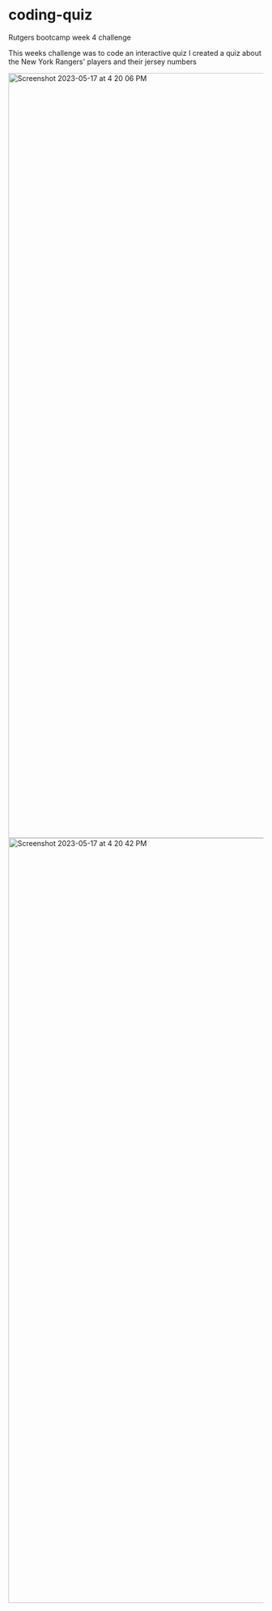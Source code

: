# coding-quiz
Rutgers bootcamp week 4 challenge

This weeks challenge was to code an interactive quiz
I created a quiz about the New York Rangers' players and their jersey numbers

<img width="1512" alt="Screenshot 2023-05-17 at 4 20 06 PM" src="https://github.com/brendansikorjak/new-york-rangers-quiz/assets/127542306/c7029208-5ae7-48bb-8f80-75bc3a880402">
<img width="1512" alt="Screenshot 2023-05-17 at 4 20 42 PM" src="https://github.com/brendansikorjak/new-york-rangers-quiz/assets/127542306/f86e264c-cd8a-40ff-8446-29d30ba92d51">
